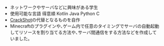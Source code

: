 - ネットワークやサーバなどに興味がある学生
- 使用可能な言語 得意順 Kotlin Java Python C
- [CrackShot](https://github.com/Shampaggon/CrackShot)の代替となるものを自作
- Minecraftのプラグインや､ゲーム内で任意のタイミングでサーバの自動起動してリソースを割り当てる方法や､サーバ間通信をする方法などを作成していました｡
